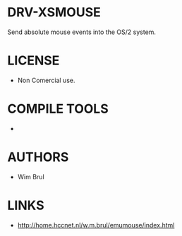 DRV-XSMOUSE
===========

Send absolute mouse events into the OS/2 system.

LICENSE
===============
* Non Comercial use. 

COMPILE TOOLS
===============
* 

AUTHORS
===============
* Wim Brul

LINKS
===============
* http://home.hccnet.nl/w.m.brul/emumouse/index.html
